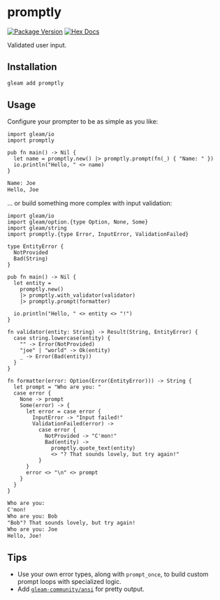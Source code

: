 # promptly

[![Package Version](https://img.shields.io/hexpm/v/promptly)](https://hex.pm/packages/promptly)
[![Hex Docs](https://img.shields.io/badge/hex-docs-ffaff3)](https://hexdocs.pm/promptly/)

Validated user input.

## Installation

```sh
gleam add promptly
```

## Usage

Configure your prompter to be as simple as you like:

```gleam
import gleam/io
import promptly

pub fn main() -> Nil {
  let name = promptly.new() |> promptly.prompt(fn(_) { "Name: " })
  io.println("Hello, " <> name)
}
```

```txt
Name: Joe
Hello, Joe
```

... or build something more complex with input validation:

```gleam
import gleam/io
import gleam/option.{type Option, None, Some}
import gleam/string
import promptly.{type Error, InputError, ValidationFailed}

type EntityError {
  NotProvided
  Bad(String)
}

pub fn main() -> Nil {
  let entity =
    promptly.new()
    |> promptly.with_validator(validator)
    |> promptly.prompt(formatter)

  io.println("Hello, " <> entity <> "!")
}

fn validator(entity: String) -> Result(String, EntityError) {
  case string.lowercase(entity) {
    "" -> Error(NotProvided)
    "joe" | "world" -> Ok(entity)
    _ -> Error(Bad(entity))
  }
}

fn formatter(error: Option(Error(EntityError))) -> String {
  let prompt = "Who are you: "
  case error {
    None -> prompt
    Some(error) -> {
      let error = case error {
        InputError -> "Input failed!"
        ValidationFailed(error) ->
          case error {
            NotProvided -> "C'mon!"
            Bad(entity) ->
              promptly.quote_text(entity)
              <> "? That sounds lovely, but try again!"
          }
      }
      error <> "\n" <> prompt
    }
  }
}
```

```txt
Who are you:
C'mon!
Who are you: Bob
"Bob"? That sounds lovely, but try again!
Who are you: Joe
Hello, Joe!
```

## Tips

- Use your own error types, along with `prompt_once`, to build custom prompt loops with specialized logic.
- Add [`gleam-community/ansi`](https://github.com/gleam-community/ansi) for pretty output.
